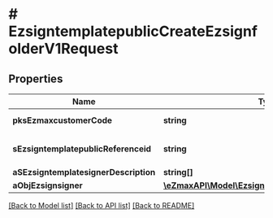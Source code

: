 # # EzsigntemplatepublicCreateEzsignfolderV1Request

## Properties

Name | Type | Description | Notes
------------ | ------------- | ------------- | -------------
**pksEzmaxcustomerCode** | **string** | The Ezmaxcustomer code |
**sEzsigntemplatepublicReferenceid** | **string** | The referenceid of the Ezsigntemplatepublic |
**aSEzsigntemplatesignerDescription** | **string[]** |  |
**aObjEzsignsigner** | [**\eZmaxAPI\Model\EzsignsignerRequestCompound[]**](EzsignsignerRequestCompound.md) |  |

[[Back to Model list]](../../README.md#models) [[Back to API list]](../../README.md#endpoints) [[Back to README]](../../README.md)
